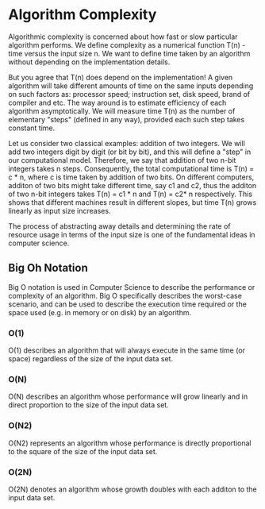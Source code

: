 # Algorithm Complexity

Algorithmic complexity is concerned about how fast or slow particular algorithm performs. We define complexity as a numerical function T(n) - time versus the input size n. We want to define time taken by an algorithm without depending on the implementation details.

But you agree that T(n) does depend on the implementation! A given algorithm will take different amounts of time on the same inputs depending on such factors as: processor speed; instruction set, disk speed, brand of compiler and etc. The way around is to estimate efficiency of each algorithm asymptotically. We will measure time T(n) as the number of elementary "steps" (defined in any way), provided each such step takes constant time.

Let us consider two classical examples: addition of two integers. We will add two integers digit by digit (or bit by bit), and this will define a "step" in our computational model. Therefore, we say that addition of two n-bit integers takes n steps. Consequently, the total computational time is T(n) = c * n, where c is time taken by addition of two bits. On different computers, additon of two bits might take different time, say c1 and c2, thus the additon of two n-bit integers takes T(n) = c1 * n and T(n) = c2* n respectively. This shows that different machines result in different slopes, but time T(n) grows linearly as input size increases.

The process of abstracting away details and determining the rate of resource usage in terms of the input size is one of the fundamental ideas in computer science.


## Big Oh Notation

Big O notation is used in Computer Science to describe the performance or complexity of an algorithm. Big O specifically describes the worst-case scenario, and can be used to describe the execution time required or the space used (e.g. in memory or on disk) by an algorithm.

### O(1)

O(1) describes an algorithm that will always execute in the same time (or space) regardless of the size of the input data set.

### O(N)

O(N) describes an algorithm whose performance will grow linearly and in direct proportion to the size of the input data set.

### O(N2)

O(N2) represents an algorithm whose performance is directly proportional to the square of the size of the input data set.

### O(2N)

O(2N) denotes an algorithm whose growth doubles with each additon to the input data set.
